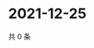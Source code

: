 # 2021-12-25

共 0 条

<!-- BEGIN WEIBO -->
<!-- 最后更新时间 Sat Dec 25 2021 05:12:55 GMT+0800 (China Standard Time) -->

<!-- END WEIBO -->
